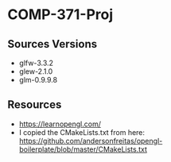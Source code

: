 # COMP-371-Proj

## Sources Versions
 - glfw-3.3.2
 - glew-2.1.0
 - glm-0.9.9.8
 
## Resources
 - https://learnopengl.com/
 - I copied the CMakeLists.txt from here: https://github.com/andersonfreitas/opengl-boilerplate/blob/master/CMakeLists.txt